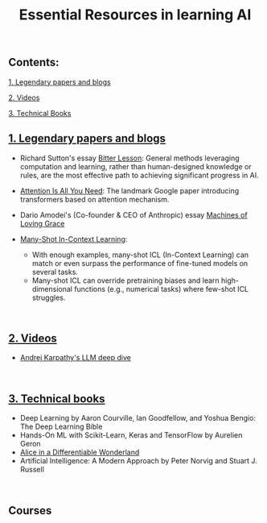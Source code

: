 <h1 align="center">Essential Resources in learning AI</h1>

<br>

## Contents:

[1. Legendary papers and blogs](#1.-legendary-papers-and-blogs)

[2. Videos](#2.-videos)

[3. Technical Books](#3.-techical-books)



## [1. Legendary papers and blogs](#contents)

* Richard Sutton's essay [Bitter Lesson](http://www.incompleteideas.net/IncIdeas/BitterLesson.html):
General methods leveraging computation and learning, rather than human-designed knowledge or rules, are the most effective path to achieving significant progress in AI.
* [Attention Is All You Need](https://arxiv.org/pdf/1706.03762): The landmark Google paper introducing transformers based on attention mechanism.

* Dario Amodei's (Co-founder & CEO of Anthropic) essay [Machines of Loving Grace](https://www.darioamodei.com/essay/machines-of-loving-grace)

* [Many-Shot In-Context Learning](https://arxiv.org/pdf/1706.03762):
  * With enough examples, many-shot ICL (In-Context Learning) can match or even surpass the performance of fine-tuned models on several tasks.
  * Many-shot ICL can override pretraining biases and learn high-dimensional functions (e.g., numerical tasks) where few-shot ICL struggles.
 

<br>

## [2. Videos](#contents)

* [Andrej Karpathy's LLM deep dive](https://www.youtube.com/watch?v=7xTGNNLPyMI&t=4832s)


<br>

## [3. Technical books](#contents)

* Deep Learning by Aaron Courville, Ian Goodfellow, and Yoshua Bengio: The Deep Learning Bible
* Hands-On ML with Scikit-Learn, Keras and TensorFlow by Aurelien Geron
* [Alice in a Differentiable Wonderland](https://arxiv.org/pdf/2404.17625)
* Artificial Intelligence: A Modern Approach by Peter Norvig and Stuart J. Russell

<br>

## Courses

<br>
